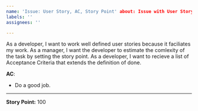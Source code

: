 ```yaml
---
name: 'Issue: User Story, AC, Story Point' about: Issue with User Story, Acceptance Criteria and Story Points title: ''
labels: ''
assignees: ''

---
```


As a developer, I want to work well defined user stories because it faciliates my work. As a manager, I want the
developer to estimate the comlexity of the task by setting the story point. As a developer, I want to recieve a list of
Acceptance Criteria that extends the definition of done.

__AC__:

- Do a good job.

---

__Story Point:__ 100
